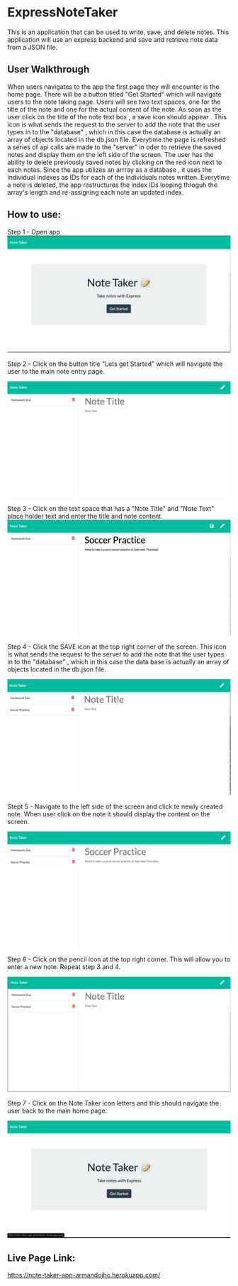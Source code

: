 # ExpressNoteTaker
This is an application that can be used to write, save, and delete notes. This application will use an express backend and save and retrieve note data from a JSON file.

## User Walkthrough

When users navigates to the app the first page they will encounter is the home page. There will be a button titled "Get Started" which will navigate users to the note taking page. Users will see two text spaces, one for the title of the note and one for the actual content of the note. As soon as the user click on the title of the note text box , a save icon should appear . This icon is what sends the request to the server to add the note that the user types in to the "database" , which in this case the database is actually an array of objects located in the db.json file. Everytime the page is refreshed a series of api calls are made to the "server" in oder to retrieve the saved notes and display them on the left side of the screen. The user has the ability to delete previously saved notes by clicking on the red icon next to each notes. Since the app utilizes an arrray as a database , it uses the individual indexes as IDs for each of the individuals notes written. Everytime a note is deleted, the app restructures the index IDs looping throguh the array's length and re-assigning each note an updated index.  

## How to use:

Step 1 - Open app 
![Alt text](/assets/Screenshot1.jpg)


Step 2 - Click on the button title "Lets get Started" which will navigate the user to the main note entry page.

![Alt text](/assets/Screenshot2.jpg)

Step 3 - Click on the text space that has a "Note Title" and "Note Text"  place holder text and enter the title and note content.
![Alt text](/assets/Screenshot3.jpg)

Step 4 - Click the SAVE icon at the top right corner of the screen. This icon is what sends the request to the server to add the note that the user types in to the "database" , which in this case the data base is actually an array of objects located in the db.json file. 

![Alt text](/assets/Screenshot4.jpg)

Stept 5 - Navigate to the left side of the screen and click te newly created note. When user click on the note it should display the content on the screen.

![Alt text](/assets/Screenshot5.jpg)

Step 6 - Click on the pencil icon at the top right corner. This will allow you to enter a new note. Repeat step 3 and 4.

![Alt text](/assets/Screenshot6.jpg)

Step 7 - Click on the Note Taker icon letters and this should navigate the user back to the main home page.

![Alt text](/assets/Screenshot7.jpg)


## Live Page Link:

https://note-taker-app-armandojhc.herokuapp.com/



